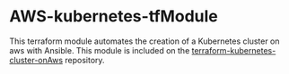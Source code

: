 AWS-kubernetes-tfModule
=============

This terraform module automates the creation of a Kubernetes cluster on aws with Ansible.
This module is included on the [terraform-kubernetes-cluster-onAws]([https://https://github.com/mbageri/terraform-kubernetes-cluster-onAws]) repository.
